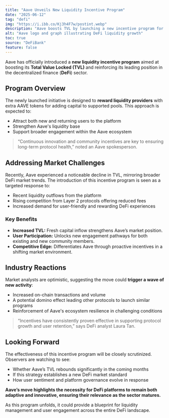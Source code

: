 ```yaml
---
title: "Aave Unveils New Liquidity Incentive Program"
date: "2025-06-12"
tag: "defi"
img: "https://i.ibb.co/Kj3h4F7w/postint.webp"
description: "Aave boosts TVL by launching a new incentive program for liquidity providers"
alt: "Aave logo and graph illustrating DeFi liquidity growth"
toc: true
source: "DeFiBank"
feature: false
---
```


Aave has officially introduced a **new liquidity incentive program** aimed at boosting its **Total Value Locked (TVL)** and reinforcing its leading position in the decentralized finance (**DeFi**) sector.

## Program Overview

The newly launched initiative is designed to **reward liquidity providers** with extra AAVE tokens for adding capital to supported pools. This approach is expected to:

- Attract both new and returning users to the platform
- Strengthen Aave's liquidity base
- Support broader engagement within the Aave ecosystem

> “Continuous innovation and community incentives are key to ensuring long-term protocol health,” noted an Aave spokesperson.

## Addressing Market Challenges

Recently, Aave experienced a noticeable decline in TVL, mirroring broader DeFi market trends. The introduction of this incentive program is seen as a targeted response to:

- Recent liquidity outflows from the platform
- Rising competition from Layer 2 protocols offering reduced fees
- Increased demand for user-friendly and rewarding DeFi experiences

### Key Benefits

- **Increased TVL:** Fresh capital inflow strengthens Aave’s market position.
- **User Participation:** Unlocks new engagement pathways for both existing and new community members.
- **Competitive Edge:** Differentiates Aave through proactive incentives in a shifting market environment.

## Industry Reactions

Market analysts are optimistic, suggesting the move could **trigger a wave of new activity**:

- Increased on-chain transactions and volume
- A potential domino effect leading other protocols to launch similar programs
- Reinforcement of Aave's ecosystem resilience in challenging conditions

> “Incentives have consistently proven effective in supporting protocol growth and user retention,” says DeFi analyst Laura Tan.

## Looking Forward

The effectiveness of this incentive program will be closely scrutinized. Observers are watching to see:

- Whether Aave’s TVL rebounds significantly in the coming months
- If this strategy establishes a new DeFi market standard
- How user sentiment and platform governance evolve in response

**Aave’s move highlights the necessity for DeFi platforms to remain both adaptive and innovative, ensuring their relevance as the sector matures.**

As this program unfolds, it could provide a blueprint for liquidity management and user engagement across the entire DeFi landscape.